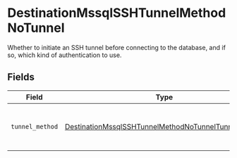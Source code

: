 # DestinationMssqlSSHTunnelMethodNoTunnel

Whether to initiate an SSH tunnel before connecting to the database, and if so, which kind of authentication to use.


## Fields

| Field                                                                                                                             | Type                                                                                                                              | Required                                                                                                                          | Description                                                                                                                       |
| --------------------------------------------------------------------------------------------------------------------------------- | --------------------------------------------------------------------------------------------------------------------------------- | --------------------------------------------------------------------------------------------------------------------------------- | --------------------------------------------------------------------------------------------------------------------------------- |
| `tunnel_method`                                                                                                                   | [DestinationMssqlSSHTunnelMethodNoTunnelTunnelMethod](../../models/shared/destinationmssqlsshtunnelmethodnotunneltunnelmethod.md) | :heavy_check_mark:                                                                                                                | No ssh tunnel needed to connect to database                                                                                       |
